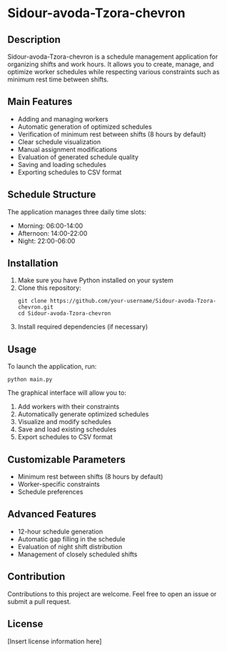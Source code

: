 # Sidour-avoda-Tzora-chevron

## Description
Sidour-avoda-Tzora-chevron is a schedule management application for organizing shifts and work hours. It allows you to create, manage, and optimize worker schedules while respecting various constraints such as minimum rest time between shifts.

## Main Features
- Adding and managing workers
- Automatic generation of optimized schedules
- Verification of minimum rest between shifts (8 hours by default)
- Clear schedule visualization
- Manual assignment modifications
- Evaluation of generated schedule quality
- Saving and loading schedules
- Exporting schedules to CSV format

## Schedule Structure
The application manages three daily time slots:
- Morning: 06:00-14:00
- Afternoon: 14:00-22:00
- Night: 22:00-06:00

## Installation
1. Make sure you have Python installed on your system
2. Clone this repository:
   ```
   git clone https://github.com/your-username/Sidour-avoda-Tzora-chevron.git
   cd Sidour-avoda-Tzora-chevron
   ```
3. Install required dependencies (if necessary)

## Usage
To launch the application, run:
```
python main.py
```

The graphical interface will allow you to:
1. Add workers with their constraints
2. Automatically generate optimized schedules
3. Visualize and modify schedules
4. Save and load existing schedules
5. Export schedules to CSV format

## Customizable Parameters
- Minimum rest between shifts (8 hours by default)
- Worker-specific constraints
- Schedule preferences

## Advanced Features
- 12-hour schedule generation
- Automatic gap filling in the schedule
- Evaluation of night shift distribution
- Management of closely scheduled shifts

## Contribution
Contributions to this project are welcome. Feel free to open an issue or submit a pull request.

## License
[Insert license information here]